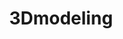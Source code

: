 ---
title: 3Dmodeling
crosslinks:
- pics
- 3DScanning
- functionalprint
- '2013'
- Maya
- delusionalartists
- mildlypenis
- ArtBuddy
- gameDevClassifieds
- oculus_medium
- computergraphics
- Houdini
- 3DMA
- Cinema4D
- low_poly
- photogrammetry
- xdfp
- Amd
- unrealengine
---